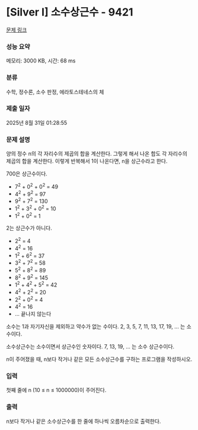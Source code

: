 # [Silver I] 소수상근수 - 9421 

[문제 링크](https://www.acmicpc.net/problem/9421) 

### 성능 요약

메모리: 3000 KB, 시간: 68 ms

### 분류

수학, 정수론, 소수 판정, 에라토스테네스의 체

### 제출 일자

2025년 8월 31일 01:28:55

### 문제 설명

<p>양의 정수 n의 각 자리수의 제곱의 합을 계산한다. 그렇게 해서 나온 합도 각 자리수의 제곱의 합을 계산한다. 이렇게 반복해서 1이 나온다면, n을 상근수라고 한다.</p>

<p>700은 상근수이다.</p>

<ul>
	<li>7<sup>2</sup> + 0<sup>2</sup> + 0<sup>2</sup> = 49</li>
	<li>4<sup>2</sup> + 9<sup>2</sup> = 97</li>
	<li>9<sup>2</sup> + 7<sup>2</sup> = 130</li>
	<li>1<sup>2</sup> + 3<sup>2</sup> + 0<sup>2</sup> = 10</li>
	<li>1<sup>2</sup> + 0<sup>2</sup> = 1</li>
</ul>

<p>2는 상근수가 아니다.</p>

<ul>
	<li>2<sup>2</sup> = 4</li>
	<li>4<sup>2</sup> = 16</li>
	<li>1<sup>2</sup> + 6<sup>2</sup> = 37</li>
	<li>3<sup>2</sup> + 7<sup>2</sup> = 58</li>
	<li>5<sup>2</sup> + 8<sup>2</sup> = 89</li>
	<li>8<sup>2</sup> + 9<sup>2</sup> = 145</li>
	<li>1<sup>2</sup> + 4<sup>2</sup> + 5<sup>2</sup> = 42</li>
	<li>4<sup>2</sup> + 2<sup>2</sup> = 20</li>
	<li>2<sup>2</sup> + 0<sup>2</sup> = 4</li>
	<li>4<sup>2</sup> = 16</li>
	<li>... 끝나지 않는다</li>
</ul>

<p>소수는 1과 자기자신을 제외하고 약수가 없는 수이다. 2, 3, 5, 7, 11, 13, 17, 19, ... 는 소수이다.</p>

<p>소수상근수는 소수이면서 상근수인 숫자이다. 7, 13, 19, ... 는 소수 상근수이다.</p>

<p>n이 주어졌을 때, n보다 작거나 같은 모든 소수상근수를 구하는 프로그램을 작성하시오.</p>

### 입력 

 <p>첫째 줄에 n (10 ≤ n ≤ 1000000)이 주어진다.</p>

### 출력 

 <p>n보다 작거나 같은 소수상근수를 한 줄에 하나씩 오름차순으로 출력한다.</p>

